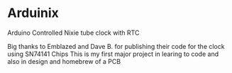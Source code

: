 # Arduinix
Arduino Controlled Nixie tube clock with RTC

Big thanks to Emblazed and Dave B. for publishing their code for the clock using SN74141 Chips
This is my first major project in learing to code and also in design and homebrew of a PCB
